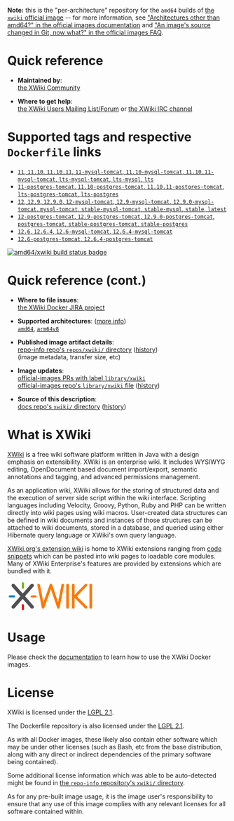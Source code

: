 <!--

********************************************************************************

WARNING:

    DO NOT EDIT "xwiki/README.md"

    IT IS AUTO-GENERATED

    (from the other files in "xwiki/" combined with a set of templates)

********************************************************************************

-->

**Note:** this is the "per-architecture" repository for the `amd64` builds of [the `xwiki` official image](https://hub.docker.com/_/xwiki) -- for more information, see ["Architectures other than amd64?" in the official images documentation](https://github.com/docker-library/official-images#architectures-other-than-amd64) and ["An image's source changed in Git, now what?" in the official images FAQ](https://github.com/docker-library/faq#an-images-source-changed-in-git-now-what).

# Quick reference

-	**Maintained by**:  
	[the XWiki Community](https://github.com/xwiki-contrib/docker-xwiki)

-	**Where to get help**:  
	[the XWiki Users Mailing List/Forum](http://dev.xwiki.org/xwiki/bin/view/Community/MailingLists) or [the XWiki IRC channel](http://dev.xwiki.org/xwiki/bin/view/Community/IRC)

# Supported tags and respective `Dockerfile` links

-	[`11`, `11.10`, `11.10.11`, `11-mysql-tomcat`, `11.10-mysql-tomcat`, `11.10.11-mysql-tomcat`, `lts-mysql-tomcat`, `lts-mysql`, `lts`](https://github.com/xwiki-contrib/docker-xwiki/blob/c4af6dbb515cd0d1d38846f8186bd001c1194e1d/11/mysql-tomcat/Dockerfile)
-	[`11-postgres-tomcat`, `11.10-postgres-tomcat`, `11.10.11-postgres-tomcat`, `lts-postgres-tomcat`, `lts-postgres`](https://github.com/xwiki-contrib/docker-xwiki/blob/c4af6dbb515cd0d1d38846f8186bd001c1194e1d/11/postgres-tomcat/Dockerfile)
-	[`12`, `12.9`, `12.9.0`, `12-mysql-tomcat`, `12.9-mysql-tomcat`, `12.9.0-mysql-tomcat`, `mysql-tomcat`, `stable-mysql-tomcat`, `stable-mysql`, `stable`, `latest`](https://github.com/xwiki-contrib/docker-xwiki/blob/e2e580fe0504343a270a23b3ee48c78600d02d3f/12/mysql-tomcat/Dockerfile)
-	[`12-postgres-tomcat`, `12.9-postgres-tomcat`, `12.9.0-postgres-tomcat`, `postgres-tomcat`, `stable-postgres-tomcat`, `stable-postgres`](https://github.com/xwiki-contrib/docker-xwiki/blob/e2e580fe0504343a270a23b3ee48c78600d02d3f/12/postgres-tomcat/Dockerfile)
-	[`12.6`, `12.6.4`, `12.6-mysql-tomcat`, `12.6.4-mysql-tomcat`](https://github.com/xwiki-contrib/docker-xwiki/blob/3a1a184a13286662337caed4f22884cb6b3ab1ca/12/mysql-tomcat/Dockerfile)
-	[`12.6-postgres-tomcat`, `12.6.4-postgres-tomcat`](https://github.com/xwiki-contrib/docker-xwiki/blob/3a1a184a13286662337caed4f22884cb6b3ab1ca/12/postgres-tomcat/Dockerfile)

[![amd64/xwiki build status badge](https://img.shields.io/jenkins/s/https/doi-janky.infosiftr.net/job/multiarch/job/amd64/job/xwiki.svg?label=amd64/xwiki%20%20build%20job)](https://doi-janky.infosiftr.net/job/multiarch/job/amd64/job/xwiki/)

# Quick reference (cont.)

-	**Where to file issues**:  
	[the XWiki Docker JIRA project](http://jira.xwiki.org/browse/XDOCKER)

-	**Supported architectures**: ([more info](https://github.com/docker-library/official-images#architectures-other-than-amd64))  
	[`amd64`](https://hub.docker.com/r/amd64/xwiki/), [`arm64v8`](https://hub.docker.com/r/arm64v8/xwiki/)

-	**Published image artifact details**:  
	[repo-info repo's `repos/xwiki/` directory](https://github.com/docker-library/repo-info/blob/master/repos/xwiki) ([history](https://github.com/docker-library/repo-info/commits/master/repos/xwiki))  
	(image metadata, transfer size, etc)

-	**Image updates**:  
	[official-images PRs with label `library/xwiki`](https://github.com/docker-library/official-images/pulls?q=label%3Alibrary%2Fxwiki)  
	[official-images repo's `library/xwiki` file](https://github.com/docker-library/official-images/blob/master/library/xwiki) ([history](https://github.com/docker-library/official-images/commits/master/library/xwiki))

-	**Source of this description**:  
	[docs repo's `xwiki/` directory](https://github.com/docker-library/docs/tree/master/xwiki) ([history](https://github.com/docker-library/docs/commits/master/xwiki))

# What is XWiki

[XWiki](http://xwiki.org) is a free wiki software platform written in Java with a design emphasis on extensibility. XWiki is an enterprise wiki. It includes WYSIWYG editing, OpenDocument based document import/export, semantic annotations and tagging, and advanced permissions management.

As an application wiki, XWiki allows for the storing of structured data and the execution of server side script within the wiki interface. Scripting languages including Velocity, Groovy, Python, Ruby and PHP can be written directly into wiki pages using wiki macros. User-created data structures can be defined in wiki documents and instances of those structures can be attached to wiki documents, stored in a database, and queried using either Hibernate query language or XWiki's own query language.

[XWiki.org's extension wiki](http://extensions.xwiki.org) is home to XWiki extensions ranging from [code snippets](http://snippets.xwiki.org) which can be pasted into wiki pages to loadable core modules. Many of XWiki Enterprise's features are provided by extensions which are bundled with it.

![logo](https://raw.githubusercontent.com/docker-library/docs/6fb07a8dacbad5cc548b87e4c267823a4aa98660/xwiki/logo.png)

# Usage

Please check the [documentation](https://github.com/xwiki-contrib/docker-xwiki/blob/master/README.md) to learn how to use the XWiki Docker images.

# License

XWiki is licensed under the [LGPL 2.1](https://github.com/xwiki-contrib/docker-xwiki/blob/master/LICENSE).

The Dockerfile repository is also licensed under the [LGPL 2.1](https://github.com/xwiki-contrib/docker-xwiki/blob/master/LICENSE).

As with all Docker images, these likely also contain other software which may be under other licenses (such as Bash, etc from the base distribution, along with any direct or indirect dependencies of the primary software being contained).

Some additional license information which was able to be auto-detected might be found in [the `repo-info` repository's `xwiki/` directory](https://github.com/docker-library/repo-info/tree/master/repos/xwiki).

As for any pre-built image usage, it is the image user's responsibility to ensure that any use of this image complies with any relevant licenses for all software contained within.
